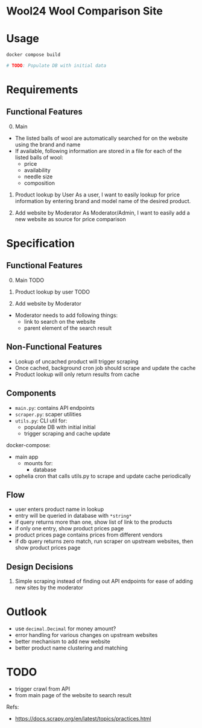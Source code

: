 # Wool24 Wool Comparison Site

# Usage

```bash
docker compose build

# TODO: Populate DB with initial data

```

# Requirements

## Functional Features

0. Main

- The listed balls of wool are automatically searched for on the website using the brand and name
- If available, following information are stored in a file for each of the listed balls of wool:
  - price
  - availability
  - needle size
  - composition

1. Product lookup by User
   As a user, I want to easily lookup for price information by entering brand and model name of the desired product.

2. Add website by Moderator
   As Moderator/Admin, I want to easily add a new website as source for price comparison

# Specification

## Functional Features

0. Main
   TODO

1. Product lookup by user
   TODO

2. Add website by Moderator

- Moderator needs to add following things:
  - link to search on the website
  - parent element of the search result

## Non-Functional Features

- Lookup of uncached product will trigger scraping
- Once cached, background cron job should scrape and update the cache
- Product lookup will only return results from cache

## Components

- `main.py`: contains API endpoints
- `scraper.py`: scaper utilities
- `utils.py`: CLI util for:
  - populate DB with initial initial
  - trigger scraping and cache update

docker-compose:

- main app
  - mounts for:
    - database
- ophelia cron that calls utils.py to scrape and update cache periodically

## Flow

- user enters product name in lookup
- entry will be queried in database with `*string*`
- if query returns more than one, show list of link to the products
- if only one entry, show product prices page
- product prices page contains prices from different vendors
- if db query returns zero match, run scraper on upstream websites, then show product prices page

## Design Decisions

1. Simple scraping instead of finding out API endpoints
   for ease of adding new sites by the moderator

# Outlook

- use `decimal.Decimal` for money amount?
- error handling for various changes on upstream websites
- better mechanism to add new website
- better product name clustering and matching

# TODO

- trigger crawl from API
- from main page of the website to search result

Refs:

- https://docs.scrapy.org/en/latest/topics/practices.html
